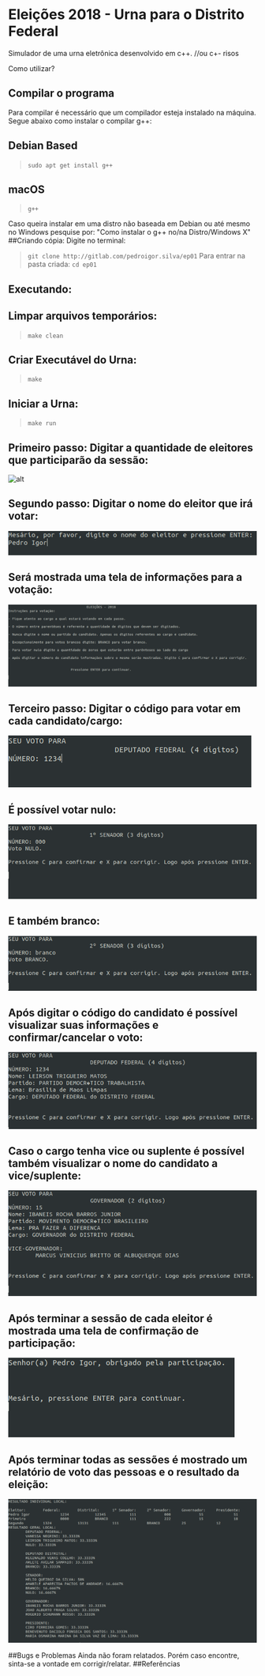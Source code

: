 # Eleições 2018 - Urna para o Distrito Federal

Simulador de uma urna eletrônica desenvolvido em c++. //ou c+- risos

Como utilizar?

## Compilar o programa
Para compilar é necessário que um compilador esteja instalado na máquina. Segue abaixo como instalar o compilar g++:
## Debian Based
> `sudo apt get install g++`

## macOS
> `g++`

Caso queira instalar em uma distro não baseada em Debian ou até mesmo no Windows pesquise por:
"Como instalar o g++ no/na Distro/Windows X"
##Criando cópia:
Digite no terminal:
> `git clone http://gitlab.com/pedroigor.silva/ep01`
Para entrar na pasta criada:
> `cd ep01`
## Executando:
## Limpar arquivos temporários:

> `make clean`

## Criar Executável do Urna:

> `make`

## Iniciar a Urna:

> `make run`


## Primeiro passo: Digitar a quantidade de eleitores que participarão da sessão:

![alt](images/eleitor.png)

## Segundo passo: Digitar o nome do eleitor que irá votar:
![alt](images/nome_do_eleitor.png)


## Será mostrada uma tela de informações para a votação:

![alt](images/instrucoes.png)

## Terceiro passo: Digitar o código para votar em cada candidato/cargo:

![alt](images/votar.png)

## É possível votar nulo:

![alt](images/nulo.png)

## E também branco:

![alt](images/branco.png)

## Após digitar o código do candidato é possível visualizar suas informações e confirmar/cancelar o voto:

![alt](images/confirmar.png)

## Caso o cargo tenha vice ou suplente é possível também visualizar o nome do candidato a vice/suplente:

![alt](images/vice.png)
## Após terminar a sessão de cada eleitor é mostrada uma tela de confirmação de participação:

![alt](images/participacao.png)
## Após terminar todas as sessões é mostrado um relatório de voto das pessoas e o resultado da eleição:
![alt](images/resultado.png)

##Bugs e Problemas
Ainda não foram relatados. Porém caso encontre, sinta-se a vontade em corrigir/relatar.
##Referências

